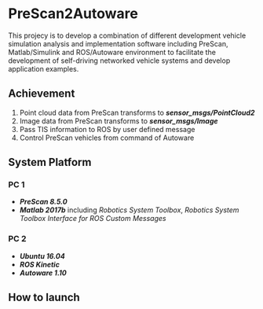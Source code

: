 # PreScan2Autoware
This projecy is to develop a combination of different development vehicle simulation analysis and implementation software including PreScan, Matlab/Simulink and ROS/Autoware environment to facilitate the development of self-driving networked vehicle systems and develop application examples.  
## Achievement
1. Point cloud data from PreScan transforms to ***sensor_msgs/PointCloud2***
2. Image data from PreScan transforms to ***sensor_msgs/Image***
3. Pass TIS information to ROS by user defined message
4. Control PreScan vehicles from command of Autoware
## System Platform
### PC 1
- ***PreScan 8.5.0***
- ***Matlab 2017b*** including *Robotics System Toolbox*, *Robotics System Toolbox Interface for ROS Custom Messages* 
### PC 2
- ***Ubuntu 16.04***
- ***ROS Kinetic***
- ***Autoware 1.10***
## How to launch
